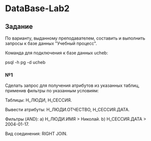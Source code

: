 # DataBase-Lab2
## Задание

По варианту, выданному преподавателем, составить и выполнить запросы к базе данных "Учебный процесс".

Команда для подключения к базе данных ucheb:

psql -h pg -d ucheb

### №1
Сделать запрос для получения атрибутов из указанных таблиц, применив фильтры по указанным условиям:

Таблицы: Н_ЛЮДИ, Н_СЕССИЯ.

Вывести атрибуты: Н_ЛЮДИ.ОТЧЕСТВО, Н_СЕССИЯ.ДАТА.

Фильтры (AND):
a) Н_ЛЮДИ.ИМЯ > Николай.
b) Н_СЕССИЯ.ДАТА > 2004-01-17.

Вид соединения: RIGHT JOIN.
